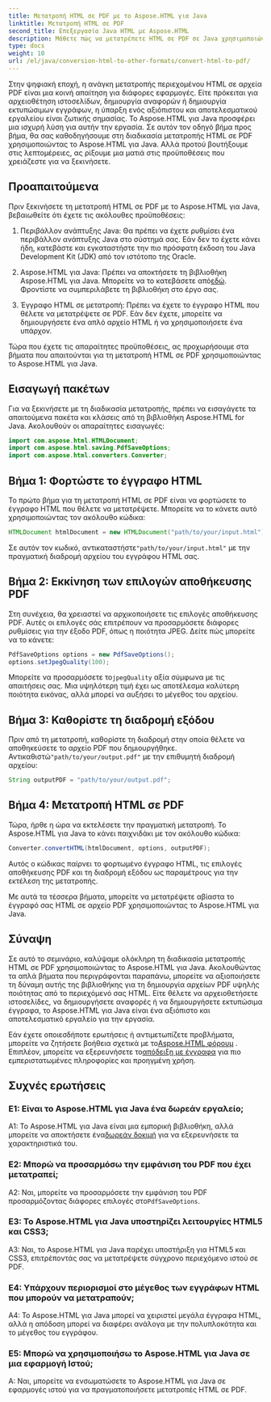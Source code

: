 ```yaml
---
title: Μετατροπή HTML σε PDF με το Aspose.HTML για Java
linktitle: Μετατροπή HTML σε PDF
second_title: Επεξεργασία Java HTML με Aspose.HTML
description: Μάθετε πώς να μετατρέπετε HTML σε PDF σε Java χρησιμοποιώντας το Aspose.HTML. Δημιουργήστε αρχεία PDF υψηλής ποιότητας από το περιεχόμενό σας HTML χωρίς κόπο.
type: docs
weight: 10
url: /el/java/conversion-html-to-other-formats/convert-html-to-pdf/
---
```

Στην ψηφιακή εποχή, η ανάγκη μετατροπής περιεχομένου HTML σε αρχεία PDF είναι μια κοινή απαίτηση για διάφορες εφαρμογές. Είτε πρόκειται για αρχειοθέτηση ιστοσελίδων, δημιουργία αναφορών ή δημιουργία εκτυπώσιμων εγγράφων, η ύπαρξη ενός αξιόπιστου και αποτελεσματικού εργαλείου είναι ζωτικής σημασίας. Το Aspose.HTML για Java προσφέρει μια ισχυρή λύση για αυτήν την εργασία. Σε αυτόν τον οδηγό βήμα προς βήμα, θα σας καθοδηγήσουμε στη διαδικασία μετατροπής HTML σε PDF χρησιμοποιώντας το Aspose.HTML για Java. Αλλά προτού βουτήξουμε στις λεπτομέρειες, ας ρίξουμε μια ματιά στις προϋποθέσεις που χρειάζεστε για να ξεκινήσετε.

## Προαπαιτούμενα

Πριν ξεκινήσετε τη μετατροπή HTML σε PDF με το Aspose.HTML για Java, βεβαιωθείτε ότι έχετε τις ακόλουθες προϋποθέσεις:

1. Περιβάλλον ανάπτυξης Java: Θα πρέπει να έχετε ρυθμίσει ένα περιβάλλον ανάπτυξης Java στο σύστημά σας. Εάν δεν το έχετε κάνει ήδη, κατεβάστε και εγκαταστήστε την πιο πρόσφατη έκδοση του Java Development Kit (JDK) από τον ιστότοπο της Oracle.

2.  Aspose.HTML για Java: Πρέπει να αποκτήσετε τη βιβλιοθήκη Aspose.HTML για Java. Μπορείτε να το κατεβάσετε από[εδώ](https://releases.aspose.com/html/java/). Φροντίστε να συμπεριλάβετε τη βιβλιοθήκη στο έργο σας.

3. Έγγραφο HTML σε μετατροπή: Πρέπει να έχετε το έγγραφο HTML που θέλετε να μετατρέψετε σε PDF. Εάν δεν έχετε, μπορείτε να δημιουργήσετε ένα απλό αρχείο HTML ή να χρησιμοποιήσετε ένα υπάρχον.

Τώρα που έχετε τις απαραίτητες προϋποθέσεις, ας προχωρήσουμε στα βήματα που απαιτούνται για τη μετατροπή HTML σε PDF χρησιμοποιώντας το Aspose.HTML για Java.

## Εισαγωγή πακέτων

Για να ξεκινήσετε με τη διαδικασία μετατροπής, πρέπει να εισαγάγετε τα απαιτούμενα πακέτα και κλάσεις από τη βιβλιοθήκη Aspose.HTML for Java. Ακολουθούν οι απαραίτητες εισαγωγές:

```java
import com.aspose.html.HTMLDocument;
import com.aspose.html.saving.PdfSaveOptions;
import com.aspose.html.converters.Converter;
```

## Βήμα 1: Φορτώστε το έγγραφο HTML

Το πρώτο βήμα για τη μετατροπή HTML σε PDF είναι να φορτώσετε το έγγραφο HTML που θέλετε να μετατρέψετε. Μπορείτε να το κάνετε αυτό χρησιμοποιώντας τον ακόλουθο κώδικα:

```java
HTMLDocument htmlDocument = new HTMLDocument("path/to/your/input.html");
```

 Σε αυτόν τον κωδικό, αντικαταστήστε`"path/to/your/input.html"` με την πραγματική διαδρομή αρχείου του εγγράφου HTML σας.

## Βήμα 2: Εκκίνηση των επιλογών αποθήκευσης PDF

Στη συνέχεια, θα χρειαστεί να αρχικοποιήσετε τις επιλογές αποθήκευσης PDF. Αυτές οι επιλογές σάς επιτρέπουν να προσαρμόσετε διάφορες ρυθμίσεις για την έξοδο PDF, όπως η ποιότητα JPEG. Δείτε πώς μπορείτε να το κάνετε:

```java
PdfSaveOptions options = new PdfSaveOptions();
options.setJpegQuality(100);
```

 Μπορείτε να προσαρμόσετε το`jpegQuality` αξία σύμφωνα με τις απαιτήσεις σας. Μια υψηλότερη τιμή έχει ως αποτέλεσμα καλύτερη ποιότητα εικόνας, αλλά μπορεί να αυξήσει το μέγεθος του αρχείου.

## Βήμα 3: Καθορίστε τη διαδρομή εξόδου

 Πριν από τη μετατροπή, καθορίστε τη διαδρομή στην οποία θέλετε να αποθηκεύσετε το αρχείο PDF που δημιουργήθηκε. Αντικαθιστώ`"path/to/your/output.pdf"` με την επιθυμητή διαδρομή αρχείου:

```java
String outputPDF = "path/to/your/output.pdf";
```

## Βήμα 4: Μετατροπή HTML σε PDF

Τώρα, ήρθε η ώρα να εκτελέσετε την πραγματική μετατροπή. Το Aspose.HTML για Java το κάνει παιχνιδάκι με τον ακόλουθο κώδικα:

```java
Converter.convertHTML(htmlDocument, options, outputPDF);
```

Αυτός ο κώδικας παίρνει το φορτωμένο έγγραφο HTML, τις επιλογές αποθήκευσης PDF και τη διαδρομή εξόδου ως παραμέτρους για την εκτέλεση της μετατροπής.

Με αυτά τα τέσσερα βήματα, μπορείτε να μετατρέψετε αβίαστα το έγγραφό σας HTML σε αρχείο PDF χρησιμοποιώντας το Aspose.HTML για Java.

## Σύναψη

Σε αυτό το σεμινάριο, καλύψαμε ολόκληρη τη διαδικασία μετατροπής HTML σε PDF χρησιμοποιώντας το Aspose.HTML για Java. Ακολουθώντας τα απλά βήματα που περιγράφονται παραπάνω, μπορείτε να αξιοποιήσετε τη δύναμη αυτής της βιβλιοθήκης για τη δημιουργία αρχείων PDF υψηλής ποιότητας από το περιεχόμενό σας HTML. Είτε θέλετε να αρχειοθετήσετε ιστοσελίδες, να δημιουργήσετε αναφορές ή να δημιουργήσετε εκτυπώσιμα έγγραφα, το Aspose.HTML για Java είναι ένα αξιόπιστο και αποτελεσματικό εργαλείο για την εργασία.

 Εάν έχετε οποιεσδήποτε ερωτήσεις ή αντιμετωπίζετε προβλήματα, μπορείτε να ζητήσετε βοήθεια σχετικά με το[Aspose.HTML φόρουμ](https://forum.aspose.com/) . Επιπλέον, μπορείτε να εξερευνήσετε το[απόδειξη με έγγραφα](https://reference.aspose.com/html/java/) για πιο εμπεριστατωμένες πληροφορίες και προηγμένη χρήση.

## Συχνές ερωτήσεις

### Ε1: Είναι το Aspose.HTML για Java ένα δωρεάν εργαλείο;
   
 A1: Το Aspose.HTML για Java είναι μια εμπορική βιβλιοθήκη, αλλά μπορείτε να αποκτήσετε ένα[δωρεάν δοκιμή](https://releases.aspose.com/) για να εξερευνήσετε τα χαρακτηριστικά του.

### Ε2: Μπορώ να προσαρμόσω την εμφάνιση του PDF που έχει μετατραπεί;

 A2: Ναι, μπορείτε να προσαρμόσετε την εμφάνιση του PDF προσαρμόζοντας διάφορες επιλογές στο`PdfSaveOptions`.

### Ε3: Το Aspose.HTML για Java υποστηρίζει λειτουργίες HTML5 και CSS3;

A3: Ναι, το Aspose.HTML για Java παρέχει υποστήριξη για HTML5 και CSS3, επιτρέποντάς σας να μετατρέψετε σύγχρονο περιεχόμενο ιστού σε PDF.

### Ε4: Υπάρχουν περιορισμοί στο μέγεθος των εγγράφων HTML που μπορούν να μετατραπούν;

A4: Το Aspose.HTML για Java μπορεί να χειριστεί μεγάλα έγγραφα HTML, αλλά η απόδοση μπορεί να διαφέρει ανάλογα με την πολυπλοκότητα και το μέγεθος του εγγράφου.

### Ε5: Μπορώ να χρησιμοποιήσω το Aspose.HTML για Java σε μια εφαρμογή Ιστού;

Α: Ναι, μπορείτε να ενσωματώσετε το Aspose.HTML για Java σε εφαρμογές ιστού για να πραγματοποιήσετε μετατροπές HTML σε PDF.